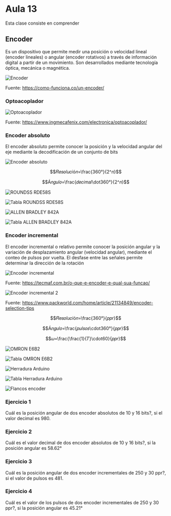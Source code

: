 <h1>Aula 13</h1>

Esta clase consiste en comprender 

<h2>Encoder</h2>

Es un dispositivo que permite medir una posición o velocidad lineal (encoder lineales) o angular (encoder rotativos) a través de información digital a partir de un movimiento. Son desarrollados mediante tecnología óptica, mecánica o magnética.

![Encoder](image.png)

Fuente: https://como-funciona.co/un-encoder/

<h3>Optoacoplador</h3>

![Optoacoplador](image-1.png)

Fuente: https://www.ingmecafenix.com/electronica/optoacoplador/

<h3>Encoder absoluto</h3>

El encoder absoluto permite conocer la posición y la velocidad angular del eje mediante la decodificación de un conjunto de bits

![Encoder absoluto](image-2.png)

$$𝑅𝑒𝑠𝑜𝑙𝑢𝑐𝑖ó𝑛=\frac{360°}{2^𝑛}$$

$$Á𝑛𝑔𝑢𝑙𝑜=\frac{𝑑𝑒𝑐𝑖𝑚𝑎𝑙\dot360°}{2^𝑛}$$

![ROUNDSS RDE58S](image-3.png)

![Tabla ROUNDSS RDE58S](image-5.png)

![ALLEN BRADLEY 842A](image-4.png)

![Tabla ALLEN BRADLEY 842A](image-6.png)

<h3>Encoder incremental</h3>

El encoder incremental o relativo permite conocer la posición angular y la variación de desplazamiento angular (velocidad angular), mediante el conteo de pulsos por vuelta. El desfase entre las señales permite determinar la dirección de la rotación

![Encoder incremental](image-7.png)

Fuente: https://tecmaf.com.br/o-que-e-encoder-e-qual-sua-funcao/

![Encoder incremental 2](image-8.png)

Fuente: https://www.packworld.com/home/article/21134849/encoder-selection-tips

$$𝑅𝑒𝑠𝑜𝑙𝑢𝑐𝑖ó𝑛=\frac{360°}{𝑝𝑝𝑟}$$

$$Á𝑛𝑔𝑢𝑙𝑜=\frac{𝑝𝑢𝑙𝑠𝑜𝑠\cdot360°}{𝑝𝑝𝑟}$$

$$𝜔=\frac{\frac{1}{𝑇}\cdot60}{𝑝𝑝𝑟}$$

![OMRON E6B2](image-9.png)

![Tabla OMRON E6B2](image-11.png)

![Herradura Arduino](image-10.png)

![Tabla Herradura Arduino](image-12.png)

![Flancos encoder](Encoder.png)

<h3>Ejercicio 1</h3>

Cuál es la posición angular de dos encoder absolutos de 10 y 16 bits?, si el valor decimal es 980.

<h3>Ejercicio 2</h3>

Cuál es el valor decimal de dos encoder absolutos de 10 y 16 bits?, si la posición angular es 58.62°

<h3>Ejercicio 3</h3>

Cuál es la posición angular de dos encoder incrementales de 250 y 30 ppr?, si el valor de pulsos es 481.

<h3>Ejercicio 4</h3>

Cuál es el valor de los pulsos de dos encoder incrementales de 250 y 30 ppr?, si la posición angular es 45.21°